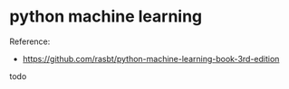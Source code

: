 # python machine learning

Reference:
- https://github.com/rasbt/python-machine-learning-book-3rd-edition


todo
